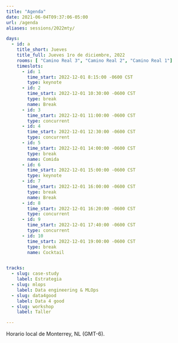 ```yaml
---
title: "Agenda"
date: 2021-06-04T09:37:06-05:00
url: /agenda
aliases: sessions/2022mty/

days: 
  - id: a
    title_short: Jueves
    title_full: Jueves 1ro de diciembre, 2022
    rooms: [ "Camino Real 3", "Camino Real 2", "Camino Real 1"]
    timeslots: 
      - id: 1
        time_start: 2022-12-01 8:15:00 -0600 CST
        type: keynote
      - id: 2
        time_start: 2022-12-01 10:30:00 -0600 CST
        type: break
        name: Break
      - id: 3
        time_start: 2022-12-01 11:00:00 -0600 CST
        type: concurrent
      - id: 4
        time_start: 2022-12-01 12:30:00 -0600 CST
        type: concurrent
      - id: 5
        time_start: 2022-12-01 14:00:00 -0600 CST
        type: break
        name: Comida
      - id: 6
        time_start: 2022-12-01 15:00:00 -0600 CST
        type: keynote
      - id: 7
        time_start: 2022-12-01 16:00:00 -0600 CST
        type: break
        name: Break
      - id: 8
        time_start: 2022-12-01 16:20:00 -0600 CST
        type: concurrent
      - id: 9
        time_start: 2022-12-01 17:40:00 -0600 CST
        type: concurrent
      - id: 10
        time_start: 2022-12-01 19:00:00 -0600 CST
        type: break
        name: Cocktail


tracks:
  - slug: case-study
    label: Estrategia
  - slug: mlops
    label: Data engineering & MLOps 
  - slug: data4good
    label: Data 4 good  
  - slug: workshop
    label: Taller

---
```



<p>Horario local de Monterrey, NL (GMT-6).</p>
